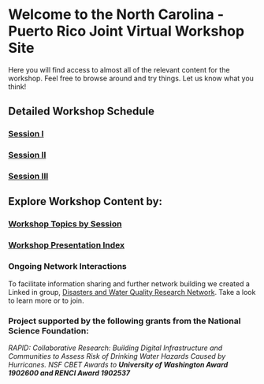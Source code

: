 # Welcome to the North Carolina - Puerto Rico Joint Virtual Workshop Site

Here you will find access to almost all of the relevant content for the workshop.  Feel free to browse around and try things.  Let us know what you think!

## Detailed Workshop Schedule
### [Session I](https://rapid-research.github.io/nc_pr_virtual_workshop/schedule/session_i_2021_wkshp_sched.html)
### [Session II](https://rapid-research.github.io/nc_pr_virtual_workshop/schedule/session_ii_2021_wkshp_sched.html)
### [Session III](https://rapid-research.github.io/nc_pr_virtual_workshop/schedule/session_iii_2021_wkshp_sched.html)


## Explore Workshop Content by:
### [Workshop Topics by Session](https://rapid-research.github.io/nc_pr_virtual_workshop/schedule/workshop_topic_sched.html)

### [Workshop Presentation Index](https://rapid-research.github.io/nc_pr_virtual_workshop/presentations/presentation_index.html)


### Ongoing Network Interactions
To facilitate information sharing and further network building we created a Linked in group, [Disasters and Water Quality Research Network](https://www.linkedin.com/groups/13990821/). Take a look to learn more or to join.  


### Project supported by the following grants from the National Science Foundation: 
*RAPID: Collaborative Research: Building Digital Infrastructure and Communities to Assess Risk of Drinking Water Hazards Caused by Hurricanes. NSF CBET Awards to __University of Washington Award 1902600 and RENCI Award 1902537__*
